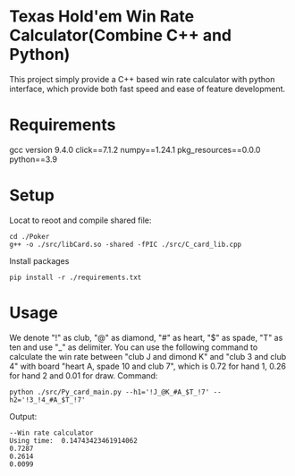 # Texas Hold'em Win Rate Calculator(Combine C++ and Python)
This project simply provide a C++ based win rate calculator with python interface, which provide both fast speed and ease of feature development.

# Requirements
gcc version 9.4.0
click==7.1.2
numpy==1.24.1
pkg_resources==0.0.0
python==3.9

# Setup
Locat to reoot and compile shared file:
```
cd ./Poker
g++ -o ./src/libCard.so -shared -fPIC ./src/C_card_lib.cpp
```
Install packages
```
pip install -r ./requirements.txt
```

# Usage
We denote "!" as club, "@" as diamond, "#" as heart, "$" as spade, "T" as ten and use
"_" as delimiter. You can use the following command to calculate the win rate between "club J and dimond K" and "club 3 and club 4" with board "heart A, spade 10 and club 7", which is 0.72 for hand 1, 0.26 for hand 2 and 0.01 for draw.
Command:
```
python ./src/Py_card_main.py --h1='!J_@K_#A_$T_!7' --h2='!3_!4_#A_$T_!7'
```
Output:
```
--Win rate calculator
Using time:  0.14743423461914062
0.7287
0.2614
0.0099
```
